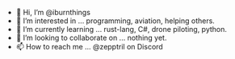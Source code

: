 - 👋 Hi, I’m @iburnthings
- 👀 I’m interested in ... programming, aviation, helping others.
- 🌱 I’m currently learning ... rust-lang, C#, drone piloting, python.
- 💞️ I’m looking to collaborate on ... nothing yet.
- 📫 How to reach me ... @zepptril on Discord

<!---
iburnthings/iburnthings is a ✨ special ✨ repository because its `README.md` (this file) appears on your GitHub profile.
You can click the Preview link to take a look at your changes.
--->
